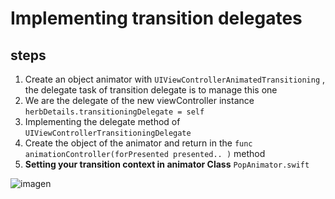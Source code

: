#  Implementing transition delegates


## steps

1. Create an object animator with `UIViewControllerAnimatedTransitioning` , the delegate task of transition delegate is to manage this one  
2. We are the delegate of the new viewController instance `herbDetails.transitioningDelegate = self`
3. Implementing the delegate method of `UIViewControllerTransitioningDelegate`
4. Create the object of the animator and return in the `func animationController(forPresented presented.. )` method
5. **Setting your transition context in animator Class** `PopAnimator.swift`

![imagen](../feature-implementingTransitionDelegate/assets/sketch2.gif)



